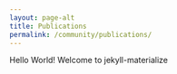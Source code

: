 ```yaml
---
layout: page-alt
title: Publications
permalink: /community/publications/
---
```


Hello World!
Welcome to jekyll-materialize
